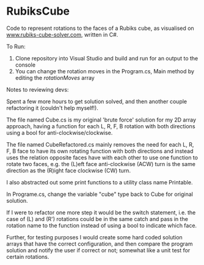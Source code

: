 # RubiksCube

Code to represent rotations to the faces of a Rubiks cube, as visualised on www.rubiks-cube-solver.com, written in C#.

To Run:
1) Clone repository into Visual Studio and build and run for an output to the console
2) You can change the rotation moves in the Program.cs, Main method by editing the *rotationMoves* array

Notes to reviewing devs:

Spent a few more hours to get solution solved, and then another couple refactoring it (couldn't help myself!). 

The file named Cube.cs is my original 'brute force' solution for my 2D array approach, having a function for each L, R, F, B rotation with both directions using a bool for anti-clockwise/clockwise.

The file named CubeRefactored.cs mainly removes the need for each L, R, F, B face to have its own rotating function with both directions and instead uses the relation opposite faces have with each other to use one function to rotate two faces, e.g. the (L)eft face anti-clockwise (ACW) turn is the same direction as the (R)ight face clockwise (CW) turn.

I also abstracted out some print functions to a utility class name Printable.

In Programe.cs, change the variable "cube" type back to Cube for original solution.

If I were to refactor one more step it would be the switch statement, i.e. the case of (L) and (R') rotations could be in the same catch and pass in the rotation name to the function instead of using a bool to indicate which face.

Further, for testing purposes I would create some hard coded solution arrays that have the correct configuration, and then compare the program solution and notify the user if correct or not; somewhat like a unit test for certain rotations.
